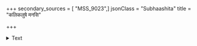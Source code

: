 +++
secondary_sources = [ "MSS_9023",]
jsonClass = "Subhaashita"
title = "कलिकलुषे मनसि"

+++

<details><summary>Text</summary>

कलिकलुषे मनसि स्वे कथमिव जगदार्जवं लभते।  
चक्षुर्दोषे जाग्रति चन्द्रद्वित्वं कुतो यातु॥
</details>
